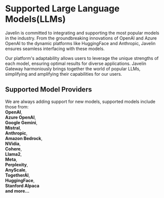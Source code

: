 # Supported Large Language Models(LLMs)

Javelin is committed to integrating and supporting the most popular models in the industry. From the groundbreaking innovations of OpenAI and Azure OpenAI to the dynamic platforms like HuggingFace and Anthropic, Javelin ensures seamless interfacing with these models. 

Our platform's adaptability allows users to leverage the unique strengths of each model, ensuring optimal results for diverse applications. Javelin Gateway harmoniously brings together the world of popular LLMs, simplifying and amplifying their capabilities for our users.

## Supported Model Providers  
We are always adding support for new models, supported models include those from:  
**OpenAI**,  
**Azure OpenAI**,  
**Google Gemini**,  
**Mistral**,  
**Anthropic**,  
**Amazon Bedrock**,  
**NVidia**,  
**Cohere**,  
**Llama2**,  
**Meta**,  
**Perplexity**,  
**AnyScale**,  
**TogetherAI**,  
**HuggingFace**,  
**Stanford Alpaca**  
**and more...**
